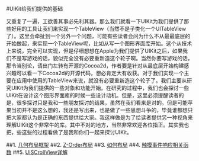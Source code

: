 #UIKit给我们提供的基础

又重复了一遍，工欲善其事必先利其器。那么我们就看一下UIKit为我们提供了那些好用的工具让我们来实现一个TableView（当然不是子类化一个UITableView了）。这里会牵扯到一个另外一个问题，可能有些读者会问为什么不从最最底层的开始做起，来实现一个TableView呢，比如从写一个图形界面库开始。这个从技术上来说，完全可以实现，但是仔细想想在Apple为我们提供了UIKit之后，如果我们不是写游戏的话，貌似完全没有必要重新造这个轮子啊。当然你要写游戏的话，那令当别论，请出门左转有开源的Cocoa2d，作者要是针对从最底层开始构建感兴趣可以看一下Cocoa2d的开源代码，想必肯定大有收获。对于我们实现一个主要在应用中使用的TableView来说，就没有必要重新造这个轮子了。我们主要从研究UIKit为我们提供的一些对象和功能开始。在研究的过程中，我们也会探讨一些UIKit在设计这个图形界面库的时候一些设计动机。但是，这里必须提醒读者的是，很多探讨只是我和一些朋友探讨的结果，虽然在我们看来是对的。但是可能苹果当初并不是这么想的，我还是写出来，也是做了一些思想斗争的，毕竟谁都想只把大家都认为是正确的东西提供给大家。我这样做是为了给读者提供另一种视角来理解UIKit这个非常牛的库。其中不对的地方，当然非常欢迎各位指正。其实我也把，些这些的过程看做了是我和你们一起来探讨UIKit。

##1. [几何布局框架](gemotry.md)
##2. [Z-Order布局](summary.md)
##3. [如何布局](howlayout.md)
##4. [触摸事件响应相关函数](touch.md)
##5. [UISCrollView详解](scrollview.md)